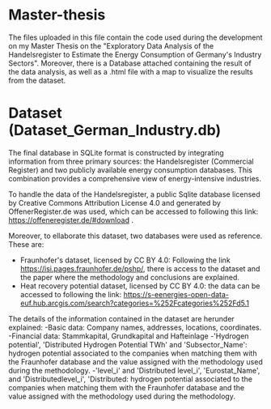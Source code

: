 # Master-thesis
The files uploaded in this file contain the code used during the development on my Master Thesis on the "Exploratory Data Analysis of the Handelsregister to Estimate the Energy Consumption of Germany's Industry Sectors". Moreover, there is a Database attached containing the result of the data analysis, as well as a .html file with a map to visualize the results from the dataset.

# Dataset (Dataset_German_Industry.db)
The final database in SQLite format is constructed by integrating information from three primary sources: the Handelsregister (Commercial Register) and two publicly available energy consumption databases. This combination provides a comprehensive view of energy-intensive industries. 

To handle the data of the Handelsregister, a public Sqlite database licensed by Creative Commons Attribution License 4.0 and generated by OffenerRegister.de was used, which can be accessed to following this link: https://offeneregister.de/#download .

Moreover, to ellaborate this dataset, two databases were used as reference. These are:
- Fraunhofer's dataset, licensed by CC BY 4.0: Following the link https://isi.pages.fraunhofer.de/pshp/, there is access to the dataset and the paper where the methodology and conclusions are explained.
- Heat recovery potential dataset, licensed by CC BY 4.0: the data can be accessed to following the link: https://s-eenergies-open-data-euf.hub.arcgis.com/search?categories=%252Fcategories%252Fd5.1

The details of the information contained in the dataset are herunder explained:
-Basic data: Company names, addresses, locations, coordinates. 
-Financial data: Stammkapital, Grundkapital and Hafteinlage
-'Hydrogen potential', 'Distributed Hydrogen Potential TWh' and 'Subsector_Name': hydrogen potential associated to the companies when matching them with the Fraunhofer database and the value assigned with the methodology used during the methodology.
-'level_i' and 'Distributed level_i', 'Eurostat_Name', and 'Distributedlevel_i', 'Distributed: hydrogen potential associated to the companies when matching them with the Fraunhofer database and the value assigned with the methodology used during the methodology.
    

